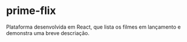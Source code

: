 # prime-flix
 Plataforma desenvolvida em React, que lista os filmes em lançamento e demonstra uma breve descriação.
